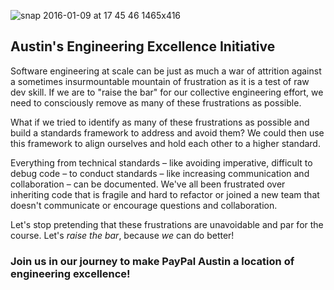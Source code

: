 ![snap 2016-01-09 at 17 45 46 1465x416](https://github.paypal.com/github-enterprise-assets/0000/6574/0001/1833/d78c3c5a-b6f8-11e5-9f71-bf5237712377.png)

## Austin's Engineering Excellence Initiative

Software engineering at scale can be just as much a war of attrition against a sometimes insurmountable mountain of frustration as it is a test of raw dev skill. If we are to "raise the bar" for our collective engineering effort, we need to consciously remove as many of these frustrations as possible.

What if we tried to identify as many of these frustrations as possible and build a standards framework to address and avoid them? We could then use this framework to align ourselves and hold each other to a higher standard.

Everything from technical standards – like avoiding imperative, difficult to debug code – to conduct standards – like increasing communication and collaboration – can be documented. We've all been frustrated over inheriting code that is fragile and hard to refactor or joined a new team that doesn't communicate or encourage questions and collaboration.

Let's stop pretending that these frustrations are unavoidable and par for the course. Let's *raise the bar*, because *we* can do better!

### Join us in our journey to make PayPal Austin a location of engineering excellence!
